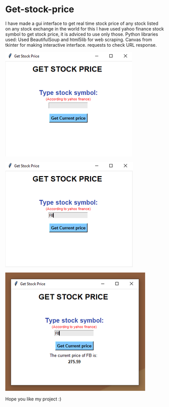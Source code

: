 # Get-stock-price
I have made a gui interface to get real time stock price of any stock listed on any stock exchange in the world for this I have used yahoo finance stock symbol to get stock price, it is adviced to use only those.
Python libraries used:
Used BeautifulSoup and html5lib for web scraping.
Canvas from tkinter for making interactive interface.
requests to check URL response.

![Working example](https://github.com/lucifernob/Get-stock-price/blob/main/misc/Screenshot%20(1584).png)

![Working example](https://github.com/lucifernob/Get-stock-price/blob/main/misc/Screenshot%20(1585).png)

![Working example](https://github.com/lucifernob/Get-stock-price/blob/main/misc/Screenshot%20(1586).png)

Hope you like my project :)
